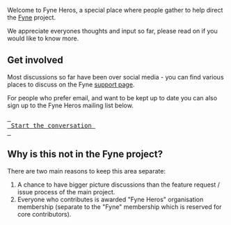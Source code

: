 Welcome to Fyne Heros, a special place where people gather to help direct the [Fyne](https://fyne.io) project.

We appreciate everyones thoughts and input so far, please read on if you would like to know more.

## Get involved

Most discussions so far have been over social media - you can find various places to discuss on the Fyne [support page](https://fyne.io/support/).

For people who prefer email, and want to be kept up to date you can also sign up to the Fyne Heros mailing list below.

[<kbd> <br> Start the conversation <br> </kbd>](https://zcmp.eu/Gzx)

## Why is this not in the Fyne project?

There are two main reasons to keep this area separate:

1. A chance to have bigger picture discussions than the feature request / issue process of the main project.
2. Everyone who contributes is awarded "Fyne Heros" organisation membership (separate to the "Fyne" membership which is reserved for core contributors).
